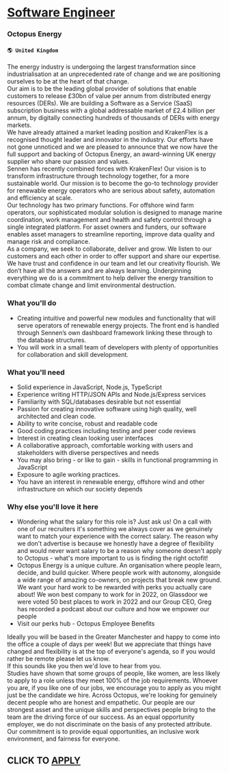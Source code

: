 # [Software Engineer](https://www.remotewlb.com/apply/software-engineer-87281)  
### Octopus Energy  
#### `🌎 United Kingdom`  
The energy industry is undergoing the largest transformation since industrialisation at an unprecedented rate of change and we are positioning ourselves to be at the heart of that change.  
Our aim is to be the leading global provider of solutions that enable customers to release £30bn of value per annum from distributed energy resources (DERs). We are building a Software as a Service (SaaS) subscription business with a global addressable market of £2.4 billion per annum, by digitally connecting hundreds of thousands of DERs with energy markets.  
We have already attained a market leading position and KrakenFlex is a recognised thought leader and innovator in the industry. Our efforts have not gone unnoticed and we are pleased to announce that we now have the full support and backing of Octopus Energy, an award-winning UK energy supplier who share our passion and values.  
Sennen has recently combined forces with KrakenFlex! Our vision is to transform infrastructure through technology together, for a more sustainable world. Our mission is to become the go-to technology provider for renewable energy operators who are serious about safety, automation and efficiency at scale.  
Our technology has two primary functions. For offshore wind farm operators, our sophisticated modular solution is designed to manage marine coordination, work management and health and safety control through a single integrated platform. For asset owners and funders, our software enables asset managers to streamline reporting, improve data quality and manage risk and compliance.  
As a company, we seek to collaborate, deliver and grow. We listen to our customers and each other in order to offer support and share our expertise. We have trust and confidence in our team and let our creativity flourish. We don’t have all the answers and are always learning. Underpinning everything we do is a commitment to help deliver the energy transition to combat climate change and limit environmental destruction.  

### What you'll do

  * Creating intuitive and powerful new modules and functionality that will serve operators of renewable energy projects. The front end is handled through Sennen’s own dashboard framework linking these through to the database structures. 
  * You will work in a small team of developers with plenty of opportunities for collaboration and skill development.
  

### What you'll need

  * Solid experience in JavaScript, Node.js, TypeScript 
  * Experience writing HTTP/JSON APIs and Node.js/Express services
  * Familiarity with SQL/databases desirable but not essential
  * Passion for creating innovative software using high quality, well architected and clean code.
  * Ability to write concise, robust and readable code
  * Good coding practices including testing and peer code reviews
  * Interest in creating clean looking user interfaces
  * A collaborative approach, comfortable working with users and stakeholders with diverse perspectives and needs
  * You may also bring - or like to gain - skills in functional programming in JavaScript
  * Exposure to agile working practices. 
  * You have an interest in renewable energy, offshore wind and other infrastructure on which our society depends
  

### Why else you'll love it here

  * Wondering what the salary for this role is? Just ask us! On a call with one of our recruiters it's something we always cover as we genuinely want to match your experience with the correct salary. The reason why we don't advertise is because we honestly have a degree of flexibility and would never want salary to be a reason why someone doesn't apply to Octopus - what's more important to us is finding the right octofit!
  * Octopus Energy is a unique culture. An organisation where people learn, decide, and build quicker. Where people work with autonomy, alongside a wide range of amazing co-owners, on projects that break new ground. We want your hard work to be rewarded with perks you actually care about! We won best company to work for in 2022, on Glassdoor we were voted 50 best places to work in 2022 and our Group CEO, Greg has recorded a podcast about our culture and how we empower our people 
  * Visit our perks hub - Octopus Employee Benefits

Ideally you will be based in the Greater Manchester and happy to come into the office a couple of days per week! But we appreciate that things have changed and flexibility is at the top of everyone's agenda, so if you would rather be remote please let us know.  
If this sounds like you then we'd love to hear from you.  
Studies have shown that some groups of people, like women, are less likely to apply to a role unless they meet 100% of the job requirements. Whoever you are, if you like one of our jobs, we encourage you to apply as you might just be the candidate we hire. Across Octopus, we're looking for genuinely decent people who are honest and empathetic. Our people are our strongest asset and the unique skills and perspectives people bring to the team are the driving force of our success. As an equal opportunity employer, we do not discriminate on the basis of any protected attribute. Our commitment is to provide equal opportunities, an inclusive work environment, and fairness for everyone.  
  
## CLICK TO [APPLY](https://www.remotewlb.com/apply/software-engineer-87281)

